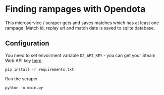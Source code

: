 # Finding rampages with Opendota

This microservice / scraper gets and saves matches which has at least one rampage. Match id, replay url and match date is saved to sqlite database.

## Configuration
You need to set envoirment variable ```D2_API_KEY``` - you can get your Steam Web API key [here](http://steamcommunity.com/dev/apikey).

    pip install -r requirements.txt

Run the scraper

    pyhton -u main.py
